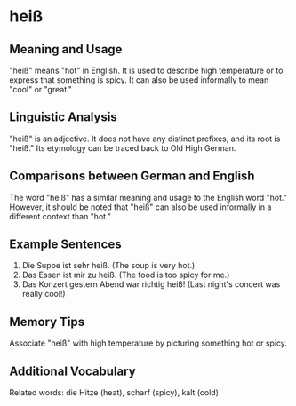# heiß
## Meaning and Usage
"heiß" means "hot" in English. It is used to describe high temperature or to express that something is spicy. It can also be used informally to mean "cool" or "great."

## Linguistic Analysis
"heiß" is an adjective. It does not have any distinct prefixes, and its root is "heiß." Its etymology can be traced back to Old High German.

## Comparisons between German and English
The word "heiß" has a similar meaning and usage to the English word "hot." However, it should be noted that "heiß" can also be used informally in a different context than "hot."

## Example Sentences
1. Die Suppe ist sehr heiß. (The soup is very hot.)
2. Das Essen ist mir zu heiß. (The food is too spicy for me.)
3. Das Konzert gestern Abend war richtig heiß! (Last night's concert was really cool!)

## Memory Tips
Associate "heiß" with high temperature by picturing something hot or spicy.

## Additional Vocabulary
Related words: die Hitze (heat), scharf (spicy), kalt (cold)